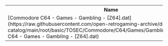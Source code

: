 <table>
<tr><th>Name</th><th>Size</th></tr>
<tr><td>
[Commodore C64 - Games - Gambling - [Z64].dat](https://raw.githubusercontent.com/open-retrogaming-archive/dat-catalog/main/root/basic/TOSEC/Commodore/C64/Games/Gambling/[Z64]/Commodore C64 - Games - Gambling - [Z64].dat)
</td><td>3352</td></tr>
</table>
